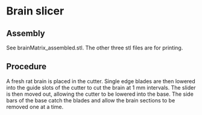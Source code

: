 # Brain slicer

## Assembly
See brainMatrix_assembled.stl.  The other three stl files are for printing.

## Procedure
A fresh rat brain is placed in the cutter. Single edge blades are then lowered into the guide slots of the cutter to cut the brain at 1 mm intervals. The slider is then moved out, allowing the cutter to be lowered into the base. The side bars of the base catch the blades and allow the brain sections to be removed one at a time.


